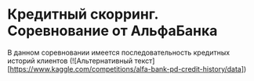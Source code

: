 # Кредитный скорринг. Соревнование от АльфаБанка

В данном соревновании имеется последовательность кредитных историй клиентов (![Альтернативный текст][https://www.kaggle.com/competitions/alfa-bank-pd-credit-history/data])
